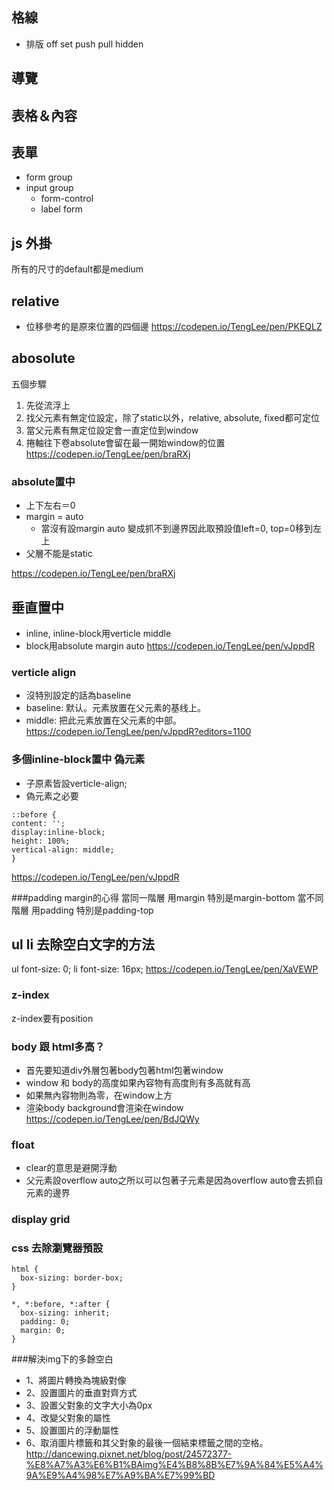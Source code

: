 ## 格線
- 排版
off set push pull hidden
## 導覽
## 表格＆內容
## 表單
- form group
- input group
  - form-control
  - label form
## js 外掛

所有的尺寸的default都是medium


## relative
- 位移參考的是原來位置的四個邊
https://codepen.io/TengLee/pen/PKEQLZ


## abosolute
五個步驟
1. 先從流浮上
2. 找父元素有無定位設定，除了static以外，relative, absolute, fixed都可定位
3. 當父元素有無定位設定會一直定位到window
4. 捲軸往下卷absolute會留在最一開始window的位置
https://codepen.io/TengLee/pen/braRXj


### absolute置中
- 上下左右＝0
- margin = auto
  - 當沒有設margin auto 變成抓不到邊界因此取預設值left=0, top=0移到左上
- 父層不能是static

https://codepen.io/TengLee/pen/braRXj


## 垂直置中
- inline, inline-block用verticle middle
- block用absolute margin auto
https://codepen.io/TengLee/pen/vJppdR


### verticle align
- 沒特別設定的話為baseline
- baseline: 默认。元素放置在父元素的基线上。
- middle: 把此元素放置在父元素的中部。
https://codepen.io/TengLee/pen/vJppdR?editors=1100


### 多個inline-block置中 偽元素
- 子原素皆設verticle-align;
- 偽元素之必要
```
::before {
content: '';
display:inline-block;
height: 100%;
vertical-align: middle;
}
```
https://codepen.io/TengLee/pen/vJppdR


###padding margin的心得
當同一階層 用margin 特別是margin-bottom
當不同階層 用padding 特別是padding-top


## ul li 去除空白文字的方法
ul font-size: 0;
li font-size: 16px;
https://codepen.io/TengLee/pen/XaVEWP


### z-index
z-index要有position


### body 跟 html多高？
- 首先要知道div外層包著body包著html包著window
- window 和 body的高度如果內容物有高度則有多高就有高
- 如果無內容物則為零，在window上方
- 渲染body background會渲染在window
https://codepen.io/TengLee/pen/BdJQWy


### float
- clear的意思是避開浮動
- 父元素設overflow auto之所以可以包著子元素是因為overflow auto會去抓自元素的邊界


### display grid


### css 去除瀏覽器預設
```
html {
  box-sizing: border-box;
}

*, *:before, *:after {
  box-sizing: inherit;
  padding: 0;
  margin: 0;
}
```


###解決img下的多餘空白
- 1、將圖片轉換為塊級對像
- 2、設置圖片的垂直對齊方式
- 3、設置父對象的文字大小為0px
- 4、改變父對象的屬性
- 5、設置圖片的浮動屬性
- 6、取消圖片標籤和其父對象的最後一個結束標籤之間的空格。
http://dancewing.pixnet.net/blog/post/24572377-%E8%A7%A3%E6%B1%BAimg%E4%B8%8B%E7%9A%84%E5%A4%9A%E9%A4%98%E7%A9%BA%E7%99%BD
